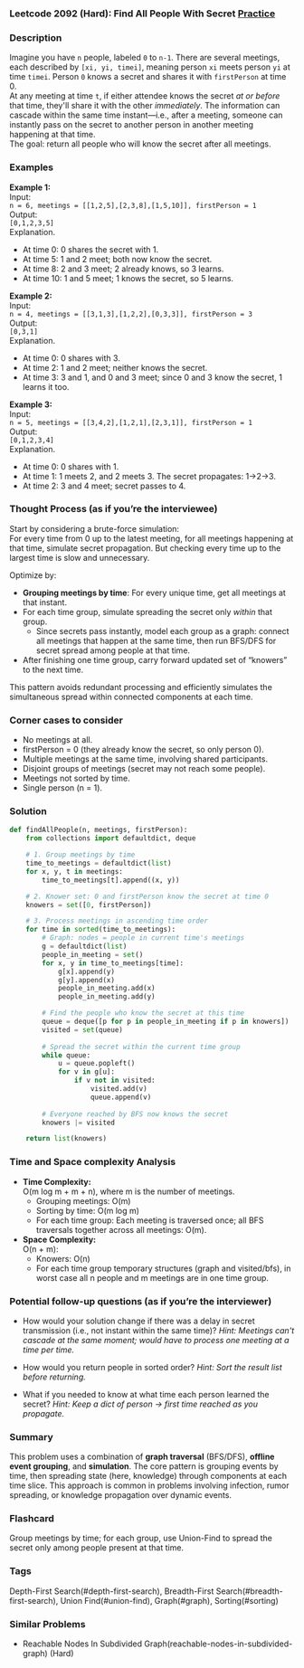 ### Leetcode 2092 (Hard): Find All People With Secret [Practice](https://leetcode.com/problems/find-all-people-with-secret)

### Description  
Imagine you have `n` people, labeled `0` to `n-1`. There are several meetings, each described by `[xi, yi, timei]`, meaning person `xi` meets person `yi` at time `timei`. Person `0` knows a secret and shares it with `firstPerson` at time 0.  
At any meeting at time `t`, if either attendee knows the secret *at or before* that time, they'll share it with the other *immediately*. The information can cascade within the same time instant—i.e., after a meeting, someone can instantly pass on the secret to another person in another meeting happening at that time.  
The goal: return all people who will know the secret after all meetings.

### Examples  

**Example 1:**  
Input:  
`n = 6, meetings = [[1,2,5],[2,3,8],[1,5,10]], firstPerson = 1`  
Output:  
`[0,1,2,3,5]`  
Explanation.  
- At time 0: 0 shares the secret with 1.
- At time 5: 1 and 2 meet; both now know the secret.
- At time 8: 2 and 3 meet; 2 already knows, so 3 learns.
- At time 10: 1 and 5 meet; 1 knows the secret, so 5 learns.

**Example 2:**  
Input:  
`n = 4, meetings = [[3,1,3],[1,2,2],[0,3,3]], firstPerson = 3`  
Output:  
`[0,3,1]`  
Explanation.  
- At time 0: 0 shares with 3.
- At time 2: 1 and 2 meet; neither knows the secret.
- At time 3: 3 and 1, and 0 and 3 meet; since 0 and 3 know the secret, 1 learns it too.

**Example 3:**  
Input:  
`n = 5, meetings = [[3,4,2],[1,2,1],[2,3,1]], firstPerson = 1`  
Output:  
`[0,1,2,3,4]`  
Explanation.  
- At time 0: 0 shares with 1.
- At time 1: 1 meets 2, and 2 meets 3. The secret propagates: 1→2→3.
- At time 2: 3 and 4 meet; secret passes to 4.

### Thought Process (as if you’re the interviewee)  
Start by considering a brute-force simulation:  
For every time from 0 up to the latest meeting, for all meetings happening at that time, simulate secret propagation. But checking every time up to the largest time is slow and unnecessary.

Optimize by:
- **Grouping meetings by time**: For every unique time, get all meetings at that instant.
- For each time group, simulate spreading the secret only *within* that group.
    - Since secrets pass instantly, model each group as a graph: connect all meetings that happen at the same time, then run BFS/DFS for secret spread among people at that time.
- After finishing one time group, carry forward updated set of “knowers” to the next time.

This pattern avoids redundant processing and efficiently simulates the simultaneous spread within connected components at each time.

### Corner cases to consider  
- No meetings at all.
- firstPerson = 0 (they already know the secret, so only person 0).
- Multiple meetings at the same time, involving shared participants.
- Disjoint groups of meetings (secret may not reach some people).
- Meetings not sorted by time.
- Single person (n = 1).

### Solution

```python
def findAllPeople(n, meetings, firstPerson):
    from collections import defaultdict, deque

    # 1. Group meetings by time
    time_to_meetings = defaultdict(list)
    for x, y, t in meetings:
        time_to_meetings[t].append((x, y))

    # 2. Knower set: 0 and firstPerson know the secret at time 0
    knowers = set([0, firstPerson])

    # 3. Process meetings in ascending time order
    for time in sorted(time_to_meetings):
        # Graph: nodes = people in current time's meetings
        g = defaultdict(list)
        people_in_meeting = set()
        for x, y in time_to_meetings[time]:
            g[x].append(y)
            g[y].append(x)
            people_in_meeting.add(x)
            people_in_meeting.add(y)

        # Find the people who know the secret at this time
        queue = deque([p for p in people_in_meeting if p in knowers])
        visited = set(queue)
        
        # Spread the secret within the current time group
        while queue:
            u = queue.popleft()
            for v in g[u]:
                if v not in visited:
                    visited.add(v)
                    queue.append(v)
        
        # Everyone reached by BFS now knows the secret
        knowers |= visited

    return list(knowers)
```

### Time and Space complexity Analysis  

- **Time Complexity:**  
  O(m log m + m + n), where m is the number of meetings.  
    - Grouping meetings: O(m)
    - Sorting by time: O(m log m)
    - For each time group: Each meeting is traversed once; all BFS traversals together across all meetings: O(m).  
- **Space Complexity:**  
  O(n + m):  
    - Knowers: O(n)
    - For each time group temporary structures (graph and visited/bfs), in worst case all n people and m meetings are in one time group.

### Potential follow-up questions (as if you’re the interviewer)  

- How would your solution change if there was a delay in secret transmission (i.e., not instant within the same time)?
  *Hint: Meetings can't cascade at the same moment; would have to process one meeting at a time per time.*

- How would you return people in sorted order?
  *Hint: Sort the result list before returning.*

- What if you needed to know at what time each person learned the secret?
  *Hint: Keep a dict of person → first time reached as you propagate.*

### Summary
This problem uses a combination of **graph traversal** (BFS/DFS), **offline event grouping**, and **simulation**. The core pattern is grouping events by time, then spreading state (here, knowledge) through components at each time slice. This approach is common in problems involving infection, rumor spreading, or knowledge propagation over dynamic events.


### Flashcard
Group meetings by time; for each group, use Union-Find to spread the secret only among people present at that time.

### Tags
Depth-First Search(#depth-first-search), Breadth-First Search(#breadth-first-search), Union Find(#union-find), Graph(#graph), Sorting(#sorting)

### Similar Problems
- Reachable Nodes In Subdivided Graph(reachable-nodes-in-subdivided-graph) (Hard)